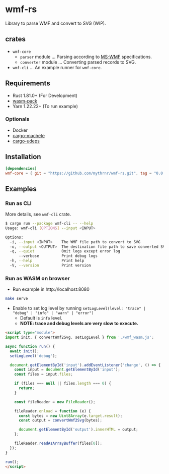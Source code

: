 # wmf-rs

Library to parse WMF and convert to SVG (WIP).

## crates

- `wmf-core`
  - `parser` module ... Parsing according to [MS-WMF](https://learn.microsoft.com/en-us/openspecs/windows_protocols/ms-wmf/4813e7fd-52d0-4f42-965f-228c8b7488d2) specifications.
  - `converter` module ... Converting parsed records to SVG.
- `wmf-cli` ... An example runner for `wmf-core`.

## Requirements

- Rust 1.81.0+ (For Development)
- [wasm-pack](https://github.com/rustwasm/wasm-pack)
- Yarn 1.22.22+ (To run example)

### Optionals

- Docker
- [cargo-machete](https://github.com/bnjbvr/cargo-machete)
- [cargo-udeps](https://github.com/est31/cargo-udeps)

## Installation

```toml
[dependencies]
wmf-core = { git = "https://github.com/mythrnr/wmf-rs.git", tag = "0.0.1", package = "wmf-core" }
```

## Examples

### Run as CLI

More details, see `wmf-cli` crate.

```bash
$ cargo run --package wmf-cli -- --help
Usage: wmf-cli [OPTIONS] --input <INPUT>

Options:
  -i, --input <INPUT>    The WMF file path to convert to SVG
  -o, --output <OUTPUT>  The destination file path to save converted SVG [default: output.svg]
  -q, --quiet            Omit logs except error log
      --verbose          Print debug logs
  -h, --help             Print help
  -V, --version          Print version
```

### Run as WASM on browser

- Run example in http://localhost:8080

```bash
make serve
```

- Enable to set log level by running `setLogLevel(level: "trace" | "debug" | "info" | "warn" | "error")`
  - Default is `info` level.
  - **NOTE: trace and debug levels are very slow to execute.**

```html
<script type="module">
import init, { convertWmf2Svg, setLogLevel } from './wmf_wasm.js';

async function run() {
  await init();
  setLogLevel('debug');

  document.getElementById('input').addEventListener('change', () => {
    const input = document.getElementById('input');
    const files = input.files;

    if (files === null || files.length === 0) {
      return;
    }

    const fileReader = new FileReader();

    fileReader.onload = function (e) {
      const bytes = new Uint8Array(e.target.result);
      const output = convertWmf2Svg(bytes);

      document.getElementById('output').innerHTML = output;
    };

    fileReader.readAsArrayBuffer(files[0]);
  });
}

run();
</script>
```

